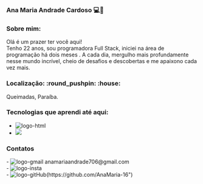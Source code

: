 ### Ana Maria Andrade Cardoso :computer::rocket:
<h3>Sobre mim:</h3>

Olá é um prazer ter você aqui! 
<br>
Tenho 22 anos, sou programadora Full Stack, iniciei na área de programação há dois meses . A cada dia, mergulho mais profundamente nesse mundo incrível, cheio de desafios e descobertas e 
me apaixono cada vez mais. 
<br>


<h3>Localização: :round_pushpin: :house:</h3>

 Queimadas, Paraíba.

<h3>Tecnologias que aprendi até aqui:</h3>

- <img src="https://img.shields.io/badge/HTML-239120?style=for-the-badge&logo=html5&logoColor=white" alt="logo-html"><br>
- <img src="https://img.shields.io/badge/CSS-239120?&style=for-the-badge&logo=css3&logoColor=white">

<h3>Contatos</h3>
- <img src="https://img.shields.io/badge/Gmail-D14836?style=for-the-badge&logo=gmail&logoColor=white" alt="logo-gmail"> anamariaandrade706@gmail.com <br>
- <img src="https://img.shields.io/badge/Instagram-E4405F?style=for-the-badge&logo=instagram&logoColor=white" alt="logo-insta"><br>
- <img src="https://img.shields.io/badge/GitHub-100000?style=for-the-badge&logo=github&logoColor=white" alt="logo-gitHub">(https://github.com/AnaMaria-16")




